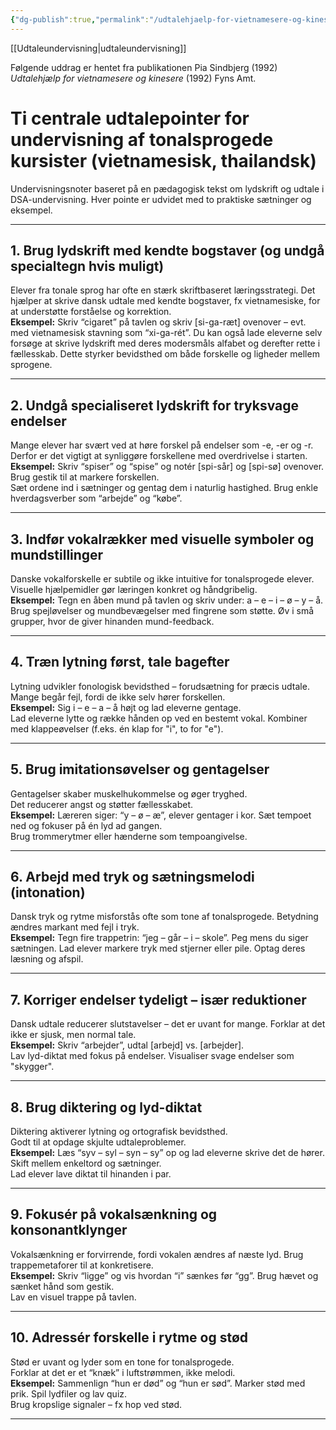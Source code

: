 ```yaml
---
{"dg-publish":true,"permalink":"/udtalehjaelp-for-vietnamesere-og-kinesere/","created":"2025-05-23T12:16:31.000+02:00","updated":"2025-06-09T22:30:01.268+02:00"}
---
```



[[Udtaleundervisning\|udtaleundervisning]]

Følgende uddrag er hentet fra publikationen 
Pia Sindbjerg (1992) *Udtalehjælp for vietnamesere og kinesere* (1992) Fyns Amt.

# Ti centrale udtalepointer for undervisning af tonalsprogede kursister (vietnamesisk, thailandsk)

Undervisningsnoter baseret på en pædagogisk tekst om lydskrift og udtale i DSA-undervisning. Hver pointe er udvidet med to praktiske sætninger og eksempel.

---

## 1. Brug lydskrift med kendte bogstaver (og undgå specialtegn hvis muligt)

Elever fra tonale sprog har ofte en stærk skriftbaseret læringsstrategi.  Det hjælper at skrive dansk udtale med kendte bogstaver, fx vietnamesiske, for at understøtte forståelse og korrektion.  
**Eksempel:** Skriv “cigaret” på tavlen og skriv [si-ga-ræt] ovenover – evt. med vietnamesisk stavning som “xi-ga-rét”.  Du kan også lade eleverne selv forsøge at skrive lydskrift med deres modersmåls alfabet og derefter rette i fællesskab.  Dette styrker bevidsthed om både forskelle og ligheder mellem sprogene.

---

## 2. Undgå specialiseret lydskrift for tryksvage endelser

Mange elever har svært ved at høre forskel på endelser som -e, -er og -r.  Derfor er det vigtigt at synliggøre forskellene med overdrivelse i starten.  
**Eksempel:** Skriv “spiser” og “spise” og notér [spi-sår] og [spi-sø] ovenover. Brug gestik til at markere forskellen.  
Sæt ordene ind i sætninger og gentag dem i naturlig hastighed.  Brug enkle hverdagsverber som “arbejde” og “købe”.

---

## 3. Indfør vokalrækker med visuelle symboler og mundstillinger

Danske vokalforskelle er subtile og ikke intuitive for tonalsprogede elever.  Visuelle hjælpemidler gør læringen konkret og håndgribelig.  
**Eksempel:** Tegn en åben mund på tavlen og skriv under: a – e – i – ø – y – å.  Brug spejløvelser og mundbevægelser med fingrene som støtte.  Øv i små grupper, hvor de giver hinanden mund-feedback.

---

## 4. Træn lytning først, tale bagefter

Lytning udvikler fonologisk bevidsthed – forudsætning for præcis udtale.  Mange begår fejl, fordi de ikke selv hører forskellen.  
**Eksempel:** Sig i – e – a – å højt og lad eleverne gentage.  
Lad eleverne lytte og række hånden op ved en bestemt vokal.  Kombiner med klappeøvelser (f.eks. én klap for "i", to for "e").

---

## 5. Brug imitationsøvelser og gentagelser

Gentagelser skaber muskelhukommelse og øger tryghed.  
Det reducerer angst og støtter fællesskabet.  
**Eksempel:** Læreren siger: “y – ø – æ”, elever gentager i kor.  Sæt tempoet ned og fokuser på én lyd ad gangen.  
Brug trommerytmer eller hænderne som tempoangivelse.

---

## 6. Arbejd med tryk og sætningsmelodi (intonation)

Dansk tryk og rytme misforstås ofte som tone af tonalsprogede.  Betydning ændres markant med fejl i tryk.  
**Eksempel:** Tegn fire trappetrin: “jeg – går – i – skole”. Peg mens du siger sætningen.  Lad elever markere tryk med stjerner eller pile.  Optag deres læsning og afspil.

---

## 7. Korriger endelser tydeligt – især reduktioner

Dansk udtale reducerer slutstavelser – det er uvant for mange.  Forklar at det ikke er sjusk, men normal tale.  
**Eksempel:** Skriv “arbejder”, udtal [arbejd] vs. [arbejder].  
Lav lyd-diktat med fokus på endelser.  Visualiser svage endelser som "skygger".

---

## 8. Brug diktering og lyd-diktat

Diktering aktiverer lytning og ortografisk bevidsthed.  
Godt til at opdage skjulte udtaleproblemer.  
**Eksempel:** Læs “syv – syl – syn – sy” op og lad eleverne skrive det de hører.  Skift mellem enkeltord og sætninger.  
Lad elever lave diktat til hinanden i par.

---

## 9. Fokusér på vokalsænkning og konsonantklynger

Vokalsænkning er forvirrende, fordi vokalen ændres af næste lyd.  Brug trappemetaforer til at konkretisere.  
**Eksempel:** Skriv “ligge” og vis hvordan “i” sænkes før “gg”. Brug hævet og sænket hånd som gestik.  
Lav en visuel trappe på tavlen.

---

## 10. Adressér forskelle i rytme og stød

Stød er uvant og lyder som en tone for tonalsprogede.  
Forklar at det er et “knæk” i luftstrømmen, ikke melodi.  
**Eksempel:** Sammenlign “hun er død” og “hun er sød”. Marker stød med prik.  Spil lydfiler og lav quiz.  
Brug kropslige signaler – fx hop ved stød.

---